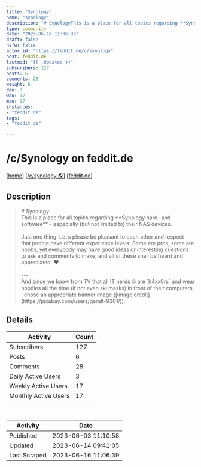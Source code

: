 ```yaml
---
title: "Synology" 
name: "synology"
description: "# SynologyThis is a place for all topics regarding **Synology hard- and software** - especially (but not limited to) their NAS devices. Just one thing: Let’s please be pleasant to each other and respect that people have different experience levels. Some are pros, some are noobs, yet everybody may have good ideas or interesting questions to ask and comments to make, and all of these shall be heard and appreciated. ❤️---And since we know from TV that all IT nerds  🤓 are `h4xx0rs` and wear hoodies all the time (if not even ski masks) in front of their computers, I chose an appropriate banner image ([image credit](https://pixabay.com/users/geralt-9301/))."
type: community
date: "2023-06-16 11:06:39"
draft: false
nsfw: false
actor_id: "https://feddit.de/c/synology"
host: feddit.de
lastmod: "{[ .Updated }}"
subscribers: 127
posts: 6
comments: 28
weight: 6
dau: 3
wau: 17
mau: 17
instances:
- "feddit_de"
tags: 
- "feddit_de"

---
```


# /c/Synology on feddit.de

[[home](/)]
[[/c/synology 🌎](https://feddit.de/c/synology)]
[[feddit.de](/instances/feddit_de)]


## Description 

<blockquote class="description">
# Synology<br>This is a place for all topics regarding **Synology hard- and software** - especially (but not limited to) their NAS devices. <br><br>Just one thing: Let’s please be pleasant to each other and respect that people have different experience levels. Some are pros, some are noobs, yet everybody may have good ideas or interesting questions to ask and comments to make, and all of these shall be heard and appreciated. ❤️<br><br>---<br>And since we know from TV that all IT nerds  🤓 are `h4xx0rs` and wear hoodies all the time (if not even ski masks) in front of their computers, I chose an appropriate banner image ([image credit](https://pixabay.com/users/geralt-9301/)).
</blockquote>


## Details

| Activity | Count  |
|----------------------|---|
| Subscribers          | 127 |
| Posts                | 6  |
| Comments             | 28  |
| Daily Active Users   | 3  |
| Weekly Active Users  | 17  |
| Monthly Active Users | 17  |

<br>

| Activity | Date |
|----------------------|---|
| Published            | 2023-06-03 11:10:58 |
| Updated              | 2023-06-14 09:41:05 |
| Last Scraped         | 2023-06-16 11:06:39 |
